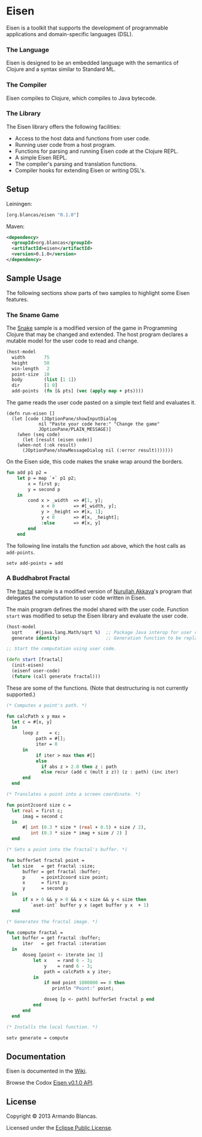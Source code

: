 # Eisen

Eisen is a toolkit that supports the development of programmable applications and domain-specific languages (DSL).

### The Language

Eisen is designed to be an embedded language with the semantics of Clojure and a syntax similar to Standard ML.

### The Compiler

Eisen compiles to Clojure, which compiles to Java bytecode.

### The Library

The Eisen library offers the following facilities:

* Access to the host data and functions from user code.
* Running user code from a host program.
* Functions for parsing and running Eisen code at the Clojure REPL.
* A simple Eisen REPL.
* The compiler's parsing and translation functions.
* Compiler hooks for extending Eisen or writing DSL's.

## Setup

Leiningen:

```clojure
[org.blancas/eisen "0.1.0"]
```

Maven:

```xml
<dependency>
  <groupId>org.blancas</groupId>
  <artifactId>eisen</artifactId>
  <version>0.1.0</version>
</dependency>
```

## Sample Usage

The following sections show parts of two samples to highlight some Eisen features.

### The Sname Game
 
The [Snake](https://github.com/blancas/eisen/wiki/Extending-the-Snake-Game-Interactively) sample is a modified version of the game in Programming Clojure that may be changed and extended. The host program declares a mutable model for the user code to read and change.

```clojure
(host-model
  width       75
  height      50
  win-length   2
  point-size  10
  body        (list [1 1])
  dir         [1 0]
  add-points  (fn [& pts] (vec (apply map + pts))))
```

The game reads the user code pasted on a simple text field and evaluates it.

```
(defn run-eisen []
  (let [code (JOptionPane/showInputDialog
	        nil "Paste your code here:" "Change the game"
	        JOptionPane/PLAIN_MESSAGE)]
    (when (seq code)
      (let [result (eisen code)]
	(when-not (:ok result)
  	  (JOptionPane/showMessageDialog nil (:error result)))))))
```

On the Eisen side, this code makes the snake wrap around the borders.

```sml
fun add p1 p2 =
    let p = map `+` p1 p2;
        x = first p;
        y = second p
    in
        cond x > _width  => #[1, y];
             x < 0       => #[_width, y];
             y > _height => #[x, 1];
             y < 0       => #[x, _height];
             :else       => #[x, y]
        end
    end
```

The following line installs the function `add` above, which the host calls as `add-points`.

```
setv add-points = add
```

### A Buddhabrot Fractal

The [fractal](https://github.com/blancas/eisen/wiki/Computing-a-Buddhabrot-Fractal) sample is a modified version of [Nurullah Akkaya](http://nakkaya.com/2009/10/04/fractals-in-clojure-buddhabrot-fractal/)'s program that delegates the computation to user code written in Eisen. 

The main program defines the model shared with the user code. Function `start` was modified to setup the Eisen library and evaluate the user code.

```clojure
(host-model
  sqrt     #(java.lang.Math/sqrt %)  ;; Package Java interop for user code.
  generate identity)                 ;; Generation function to be replaced.

;; Start the computation using user code.

(defn start [fractal]
  (init-eisen)
  (eisenf user-code)
  (future (call generate fractal)))
```

These are some of the functions. (Note that destructuring is not currently supported.)

```sml
(* Computes a point's path. *)

fun calcPath x y max =
  let c = #[x, y]
  in
      loop z    = c;
           path = #[];
           iter = 0
      in
           if iter > max then #[]
           else
             if abs z > 2.0 then z : path
             else recur (add c (mult z z)) (z : path) (inc iter)
      end
  end

(* Translates a point into a screen coordinate. *)

fun point2coord size c =
  let real = first c;
      imag = second c
  in
      #[ int (0.3 * size * (real + 0.5) + size / 2), 
         int (0.3 * size * imag + size / 2) ]
  end

(* Sets a point into the fractal's buffer. *)

fun bufferSet fractal point =
  let size   = get fractal :size;
      buffer = get fractal :buffer;
      p      = point2coord size point;
      x      = first p;
      y      = second p
  in
      if x > 0 && y > 0 && x < size && y < size then
         `aset-int` buffer y x (aget buffer y x  + 1)
  end

(* Generates the fractal image. *)

fun compute fractal =
  let buffer = get fractal :buffer;
      iter   = get fractal :iteration
  in
      doseq [point <- iterate inc 1]
          let x    = rand 6 - 3;
              y    = rand 6 - 3;
              path = calcPath x y iter;
          in
              if mod point 1000000 == 0 then
                 println "Point:" point;

              doseq [p <- path] bufferSet fractal p end
          end
      end
  end

(* Installs the local function. *)

setv generate = compute
```

## Documentation

Eisen is documented in the [Wiki](https://github.com/blancas/eisen/wiki).

Browse the Codox [Eisen v0.1.0 API](http://blancas.github.com/eisen).

## License

Copyright © 2013 Armando Blancas.

Licensed under the [Eclipse Public License](http://www.eclipse.org/legal/epl-v10.html).
